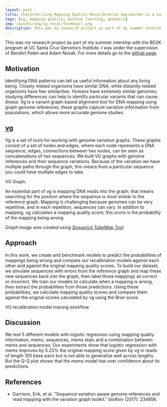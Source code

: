 ```yaml
---
layout: post
title: Characterizing Mapping Quality Recalibration Approaches in a Variant Graph Genomics Tool
tags: [vg, mapping quality, machine learning, genomics]
img: /assets/img/vg_recal/thumbnail.png
description: This was my research project as part of my summer intership with the BD2K program at UC Santa Cruz Genomics Institute. I was under the supervision of Bendict Paten and Adam Novak.
---
```


This was my research project as part of my summer intership with the BD2K program at UC Santa Cruz Genomics Institute. I was under the supervision of Bendict Paten and Adam Novak. For more details go to the [github page](https://github.com/jachansantiago/vg_recal).

## Motivation
Identifying DNA patterns can tell us useful information about any living being. Closely related organisms have similar DNA, while distantly related organisms have few similarities. Humans have extremely similar genomes; studying differences can help to identify particular variants that can cause illness. Vg is a variant graph-based alignment tool for DNA mapping using graph genome references; these graphs capture variation information from populations, which allows more accurate genome studies.

## [vg](https://github.com/vgteam/vg#vg)

Vg is a set of tools for working with genome variation graphs. These graphs consist of a set of nodes and edges, where each node represents a DNA sequence; edges, connections between two nodes, can be seen as  concatenations of two sequences. We built VG graphs with genome references and their sequence variations. Because of the variation we have multiple paths through the graph, this means from a particular sequence you could have multiple edges to take.

<div class="row">
    <div class="col-sm mt-3 mt-md-0">
        <img class="img-fluid rounded" src="{{ '/assets/img/vg_recal/vg_graphic.png' | relative_url }}" alt="" title="Dataset examples."/>
    </div>
</div>
<div class="caption">
    VG Graph.
</div>

An essential part of vg is mapping DNA reads into the graph; that means searching for the position where the sequence is most similar to the reference graph. Mapping is challenging because genomes can be very repetitive, and in each repetition, sequences can vary. In addition to mapping, vg calculates a mapping quality score; this score is the probability of the mapping being wrong.

_Graph image was created using [Sequence TubeMap Tool](https://github.com/vgteam/sequenceTubeMap)_

## Approach
In this work, we create and benchmark models to predict the probabilities of mappings being wrong and compare our recalibration models against each other and against the original mapping quality scores. To build our dataset, we simulate sequences with errors from the reference graph and map these new sequences back into the graph, then label those mappings as correct or incorrect. We train our models to calculate when a mapping is wrong, then extract the probabilities from those predictions. Using these probabilities, we calculate mapping quality scores and compare them against the original scores calculated by vg using the Brier score.

<div class="row">
    <div class="col-sm mt-3 mt-md-0">
        <img class="img-fluid rounded" src="{{ '/assets/img/vg_recal/vg_recal_workflow.png' | relative_url }}" alt="" title="Dataset examples."/>
    </div>
</div>
<div class="caption">
    VG recalibration model training workflow.
</div>

## Discussion
We test 5 different models with logistic regression using mapping quality information, mems, sequences, mems stats and a combination between mems and sequences. Our experiments show that logistic regression with mems improves by 5.23% the original mapping score given by vg in reads of length 100 base pairs but is not able to generalize well across lengths. But the Q-Q plot shows that the mems model has over confidence about its predictions.



## References
* Garrison, Erik, et al. "Sequence variation aware genome references and read mapping with the variation graph toolkit." bioRxiv (2017): 234856.
